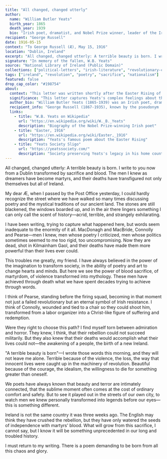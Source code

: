 ```yaml
---
title: "All changed, changed utterly"
author:
  name: "William Butler Yeats"
  birth_year: 1865
  death_year: 1939
  bio: "Irish poet, dramatist, and Nobel Prize winner, leader of the Irish Literary Revival"
recipient: "George Russell"
date: 1916-05-15
context: "To George Russell (Æ), May 15, 1916"
location: "Dublin, Ireland"
excerpt: "All changed, changed utterly: A terrible beauty is born. I write to you now from a Dublin transformed by sacrifice and blood. The men I knew as dreamers have become martyrs, and their deaths have transfigured not only themselves but all of Ireland."
signature: "In memory of the fallen, W.B. Yeats"
source: "National Library of Ireland (Public Domain)"
collections: ["political-letters", "irish-literature", "revolutionary-correspondence"]
tags: ["ireland", "revolution", "poetry", "sacrifice", "nationalism"]
featured: false
drop_cap_color: "#198754"
about:
  context: "This letter was written shortly after the Easter Rising of 1916 in Dublin, when Irish republicans attempted to end British rule in Ireland. Many of the leaders were executed, profoundly affecting Yeats and inspiring his famous poem 'Easter, 1916.'"
  significance: "This letter captures Yeats's complex feelings about the Easter Rising - his admiration for the rebels' sacrifice alongside his uncertainty about the wisdom of violence. It shows how political events can transform both a nation and its literature."
  author_bio: "William Butler Yeats (1865-1939) was an Irish poet, dramatist, and key figure in the Irish Literary Revival. He won the Nobel Prize in Literature in 1923 and is considered one of the greatest English-language poets of the 20th century."
  recipient_info: "George Russell (1867-1935), known by the pseudonym 'Æ', was an Irish writer, artist, and mystic who was a central figure in the Dublin literary scene and a close friend of Yeats."
  links:
    - title: "W.B. Yeats on Wikipedia"
      url: "https://en.wikipedia.org/wiki/W._B._Yeats"
      description: "Biography of the Nobel Prize-winning Irish poet"
    - title: "Easter, 1916"
      url: "https://en.wikipedia.org/wiki/Easter,_1916"
      description: "Yeats's famous poem about the Easter Rising"
    - title: "Yeats Society Sligo"
      url: "https://yeatssociety.com/"
      description: "Society preserving Yeats's legacy in his home county"
---
```


All changed, changed utterly: A terrible beauty is born. I write to you now from a Dublin transformed by sacrifice and blood. The men I knew as dreamers have become martyrs, and their deaths have transfigured not only themselves but all of Ireland.

My dear Æ, when I passed by the Post Office yesterday, I could hardly recognize the street where we have walked so many times discussing poetry and the mystical traditions of our ancient land. The stones are still blackened, the windows boarded up, and in the air there lingers something I can only call the scent of history—acrid, terrible, and strangely exhilarating.

I have been writing, trying to capture what happened here, but words seem inadequate to the enormity of it all. MacDonagh and MacBride, Connolly and Pearse—men I knew, men whose poetry I criticized, men whose politics sometimes seemed to me too rigid, too uncompromising. Now they are dead, shot in Kilmainham Gaol, and their deaths have made them more powerful than their lives ever could.

This troubles me greatly, my friend. I have always believed in the power of the imagination to transform society, in the ability of poetry and art to change hearts and minds. But here we see the power of blood sacrifice, of martyrdom, of violence transformed into mythology. These men have achieved through death what we have spent decades trying to achieve through words.

I think of Pearse, standing before the firing squad, becoming in that moment not just a failed revolutionary but an eternal symbol of Irish resistance. I think of Connolly, wounded and tied to a chair so they could shoot him, transformed from a labor organizer into a Christ-like figure of suffering and redemption.

Were they right to choose this path? I find myself torn between admiration and horror. They knew, I think, that their rebellion could not succeed militarily. But they also knew that their deaths would accomplish what their lives could not—the awakening of a people, the birth of a new Ireland.

"A terrible beauty is born"—I wrote those words this morning, and they will not leave me alone. Terrible because of the violence, the loss, the way that innocent lives were caught up in the machinery of revolution. Beautiful because of the courage, the idealism, the willingness to die for something greater than oneself.

We poets have always known that beauty and terror are intimately connected, that the sublime moment often comes at the cost of ordinary comfort and safety. But to see it played out in the streets of our own city, to watch men we knew personally transformed into legends before our eyes—this is something different.

Ireland is not the same country it was three weeks ago. The English may think they have crushed the rebellion, but they have only watered the seeds of independence with martyrs' blood. What will grow from this sacrifice, I cannot say, but I know it will be something unprecedented in our long and troubled history.

I must return to my writing. There is a poem demanding to be born from all this chaos and glory.